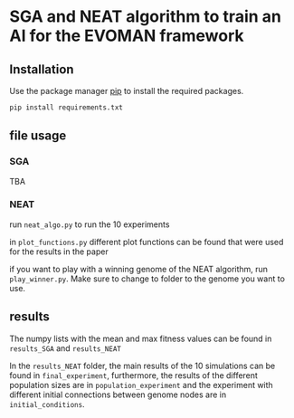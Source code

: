 # SGA and NEAT algorithm to train an AI for the EVOMAN framework

## Installation

Use the package manager [pip](https://pip.pypa.io/en/stable/) to install the required packages.

```bash
pip install requirements.txt
```

## file usage

### SGA

TBA

### NEAT

run `neat_algo.py` to run the 10 experiments

in `plot_functions.py` different plot functions can be found that were used for the results in the paper

if you want to play with a winning genome of the NEAT algorithm, run `play_winner.py`. Make sure to change to folder to the genome you want to use.

## results

The numpy lists with the mean and max fitness values can be found in `results_SGA` and `results_NEAT`

In the `results_NEAT` folder, the main results of the 10 simulations can be found in `final_experiment`, furthermore, the results of the different population sizes are in `population_experiment` and the experiment with different initial connections between genome nodes are in `initial_conditions`.
